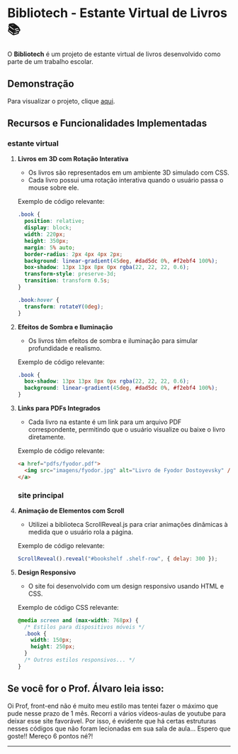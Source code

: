 # Bibliotech - Estante Virtual de Livros 📚

O **Bibliotech** é um projeto de estante virtual de livros desenvolvido como parte de um trabalho escolar.

## Demonstração

Para visualizar o projeto, clique [aqui](https://kaitotsubaki.github.io/bibliotech/).

## Recursos e Funcionalidades Implementadas

### estante virtual

1. **Livros em 3D com Rotação Interativa**
   - Os livros são representados em um ambiente 3D simulado com CSS.
   - Cada livro possui uma rotação interativa quando o usuário passa o mouse sobre ele.

   Exemplo de código relevante:

   ```css
   .book {
     position: relative;
     display: block;
     width: 220px;
     height: 350px;
     margin: 5% auto;
     border-radius: 2px 4px 4px 2px;
     background: linear-gradient(45deg, #dad5dc 0%, #f2ebf4 100%);
     box-shadow: 13px 13px 8px 0px rgba(22, 22, 22, 0.6);
     transform-style: preserve-3d;
     transition: transform 0.5s;
   }

   .book:hover {
     transform: rotateY(0deg);
   }
   ```

2. **Efeitos de Sombra e Iluminação**
   - Os livros têm efeitos de sombra e iluminação para simular profundidade e realismo.

   Exemplo de código relevante:

   ```css
   .book {
     box-shadow: 13px 13px 8px 0px rgba(22, 22, 22, 0.6);
     background: linear-gradient(45deg, #dad5dc 0%, #f2ebf4 100%);
   }
   ```

3. **Links para PDFs Integrados**
   - Cada livro na estante é um link para um arquivo PDF correspondente, permitindo que o usuário visualize ou baixe o livro diretamente.

   Exemplo de código relevante:

   ```html
   <a href="pdfs/fyodor.pdf">
     <img src="imagens/fyodor.jpg" alt="Livro de Fyodor Dostoyevsky" />
   </a>
   ```

   ### site principal

4. **Animação de Elementos com Scroll**
   - Utilizei a biblioteca ScrollReveal.js para criar animações dinâmicas à medida que o usuário rola a página.

   Exemplo de código relevante:

   ```javascript
   ScrollReveal().reveal("#bookshelf .shelf-row", { delay: 300 });
   ```

5. **Design Responsivo**
   - O site foi desenvolvido com um design responsivo usando HTML e CSS.

   Exemplo de código CSS relevante:

   ```css
   @media screen and (max-width: 768px) {
     /* Estilos para dispositivos móveis */
     .book {
       width: 150px;
       height: 250px;
     }
     /* Outros estilos responsivos... */
   }
   ```

## Se você for o Prof. Álvaro leia isso:

Oi Prof, front-end não é muito meu estilo mas tentei fazer o máximo que pude nesse prazo de 1 mês. Recorri a vários vídeos-aulas de youtube para deixar esse site favorável. Por isso, é evidente que há certas estruturas nesses códigos que não foram lecionadas em sua sala de aula... Espero que goste!! Mereço 6 pontos né?!

---
